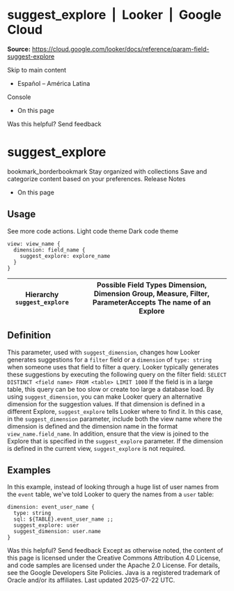 # suggest_explore  |  Looker  |  Google Cloud

**Source:** https://cloud.google.com/looker/docs/reference/param-field-suggest-explore

Skip to main content 
  * Español – América Latina

Console 


  * On this page




Was this helpful?
Send feedback 
#  suggest_explore
bookmark_borderbookmark Stay organized with collections  Save and categorize content based on your preferences.
Release Notes 
  * On this page


## Usage
See more code actions.
Light code theme
Dark code theme
```
view: view_name {
  dimension: field_name {
    suggest_explore: explore_name
  }
}

```

Hierarchy `suggest_explore` |  Possible Field Types Dimension, Dimension Group, Measure, Filter, ParameterAccepts The name of an Explore  
---|---  
## Definition
This parameter, used with `suggest_dimension`, changes how Looker generates suggestions for a `filter` field or a `dimension` of `type: string` when someone uses that field to filter a query.
Looker typically generates these suggestions by executing the following query on the filter field:
`SELECT DISTINCT <field name> FROM <table> LIMIT 1000`
If the field is in a large table, this query can be too slow or create too large a database load.
By using `suggest_dimension`, you can make Looker query an alternative dimension for the suggestion values. If that dimension is defined in a different Explore, `suggest_explore` tells Looker where to find it. In this case, in the `suggest_dimension` parameter, include both the view name where the dimension is defined and the dimension name in the format `view_name.field_name`. In addition, ensure that the view is joined to the Explore that is specified in the `suggest_explore` parameter.
If the dimension is defined in the current view, `suggest_explore` is not required.
## Examples
In this example, instead of looking through a huge list of user names from the `event` table, we've told Looker to query the names from a `user` table:
```
dimension: event_user_name {
  type: string
  sql: ${TABLE}.event_user_name ;;
  suggest_explore: user
  suggest_dimension: user.name
}

```

Was this helpful?
Send feedback 
Except as otherwise noted, the content of this page is licensed under the Creative Commons Attribution 4.0 License, and code samples are licensed under the Apache 2.0 License. For details, see the Google Developers Site Policies. Java is a registered trademark of Oracle and/or its affiliates.
Last updated 2025-07-22 UTC.


